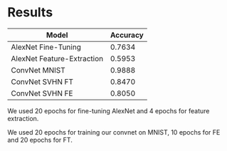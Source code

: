 # Results

| Model                          | Accuracy      |
| ------------------------------ | ------------- |
| AlexNet Fine-Tuning            | 0.7634        |
| AlexNet Feature-Extraction     | 0.5953        |
| ConvNet MNIST                  | 0.9888        |
| ConvNet SVHN FT                | 0.8470        |
| ConvNet SVHN FE                | 0.8050        |

We used 20 epochs for fine-tuning AlexNet and 4 epochs for feature extraction.

We used 20 epochs for training our convnet on MNIST, 10 epochs for FE and 20 epochs for FT.
